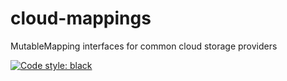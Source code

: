 # cloud-mappings
MutableMapping interfaces for common cloud storage providers


[![Code style: black](https://img.shields.io/badge/code%20style-black-000000.svg)](https://github.com/psf/black)
